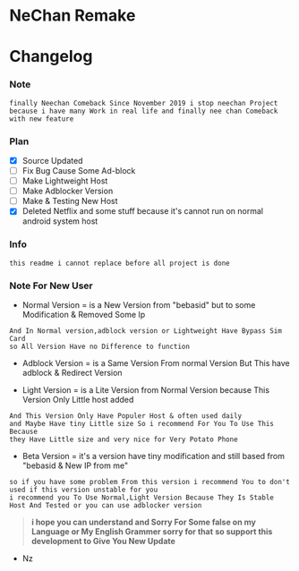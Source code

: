 # NeChan Remake
# Changelog

### Note
```
finally Neechan Comeback Since November 2019 i stop neechan Project 
because i have many Work in real life and finally nee chan Comeback with new feature 
``` 

### Plan
- [x] Source Updated
- [ ] Fix Bug Cause Some Ad-block
- [ ] Make Lightweight Host
- [ ] Make Adblocker Version
- [ ] Make & Testing New Host
- [x] Deleted Netflix and some stuff because it's cannot run on normal android system host

### Info
``` 
this readme i cannot replace before all project is done
```

### Note For New User
- Normal Version = is a New Version from "bebasid" but to some Modification & Removed Some Ip
```
And In Normal version,adblock version or Lightweight Have Bypass Sim Card
so All Version Have no Difference to function
```
- Adblock Version = is a Same Version From normal Version But This have adblock & Redirect Version

- Light Version = is a Lite Version from Normal Version because This Version Only Little host added 
```
And This Version Only Have Populer Host & often used daily
and Maybe Have tiny Little size So i recommend For You To Use This Because
they Have Little size and very nice for Very Potato Phone
```

- Beta Version = it's a version have tiny modification and still based from "bebasid & New IP from me"
```
so if you have some problem From this version i recommend You to don't used if this version unstable for you
i recommend you To Use Normal,Light Version Because They Is Stable Host And Tested or you can use adblocker version
```

>**i hope you can understand and Sorry For Some false on my Language or My English Grammer sorry for that**
>**so support this development to Give You New Update**
- Nz